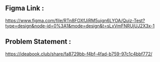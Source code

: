 ## Figma Link :

https://www.figma.com/file/RTn8FOXfJiRM5ujgn6LYOA/Quiz-Test?type=design&node-id=0%3A1&mode=design&t=sLxVmFNRUjUJ2X3x-1

## Problem Statement :

https://ideabook.club/share/fa8729bb-f4bf-4fad-b759-97c1c4bbf772/
